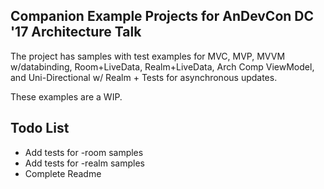## Companion Example Projects for AnDevCon DC '17 Architecture Talk

The project has samples with test examples for 
MVC, MVP, MVVM w/databinding, Room+LiveData, Realm+LiveData, Arch Comp ViewModel, and Uni-Directional w/ Realm + Tests for asynchronous updates.

These examples are a WIP.

## Todo List
<ul>
<li>Add tests for -room samples</li>
<li>Add tests for -realm samples</li>
<li>Complete Readme</li>
</ul>
